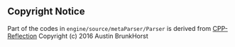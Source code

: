 ## Copyright Notice

Part of the codes in `engine/source/metaParser/Parser` is derived from [CPP-Reflection](https://github.com/AustinBrunkHorst/CPP-Reflection) Copyright (c) 2016 Austin BrunkHorst
